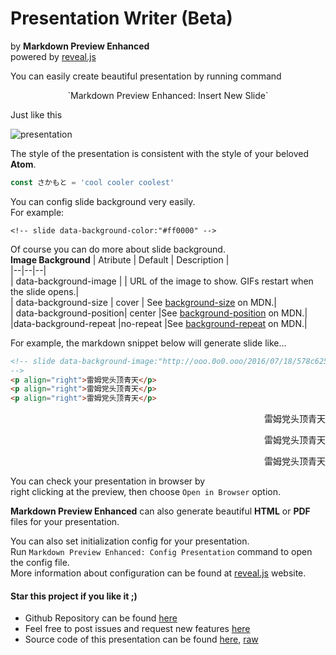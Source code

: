 <!-- slide -->
# Presentation Writer (Beta)
by **Markdown Preview Enhanced**  
powered by [reveal.js](https://github.com/hakimel/reveal.js)
<!-- slide -->
You can easily create beautiful presentation by running command   
<center> `Markdown Preview Enhanced: Insert New Slide` </center>  

<!-- slide -->
Just like this  

![presentation](http://ooo.0o0.ooo/2016/07/17/578c61408dd73.gif)

<!-- slide -->
The style of the presentation is consistent with the style of your beloved **Atom**.  
```javascript
const さかもと = 'cool cooler coolest'
```

<!-- slide -->
You can config slide background very easily.   
For example:
```
<!-- slide data-background-color:"#ff0000" -->
```

<!-- slide -->
Of course you can do more about slide background.  
**Image Background**
| Atribute | Default | Description |  
|--|--|--|  
| data-background-image	 |  | URL of the image to show. GIFs restart when the slide opens.|  
| data-background-size	| cover | See [background-size](https://developer.mozilla.org/docs/Web/CSS/background-size) on MDN.|  
| data-background-position| center |See [background-position](https://developer.mozilla.org/docs/Web/CSS/background-position) on MDN.|  
|data-background-repeat	|no-repeat	|See [background-repeat](https://developer.mozilla.org/docs/Web/CSS/background-repeat) on MDN.|    

<!-- slide -->
For example, the markdown snippet below will generate slide like...  
```html
<!-- slide data-background-image:"http://ooo.0o0.ooo/2016/07/18/578c625357078.jpg"
-->
<p align="right">雷姆党头顶青天</p>
<p align="right">雷姆党头顶青天</p>
<p align="right">雷姆党头顶青天</p>
```

<!-- slide data-background-image:"http://ooo.0o0.ooo/2016/07/18/578c625357078.jpg"
-->
<p align="right">雷姆党头顶青天</p>
<p align="right">雷姆党头顶青天</p>
<p align="right">雷姆党头顶青天</p>

<!-- slide -->
You can check your presentation in browser by   
right clicking at the preview, then choose `Open in Browser` option.  

<!-- slide -->
**Markdown Preview Enhanced** can also generate beautiful **HTML** or **PDF** files for your presentation.

<!-- slide -->   
You can also set initialization config for your presentation.  
Run `Markdown Preview Enhanced: Config Presentation` command to open the config file.   
More information about configuration can be found at [reveal.js](https://github.com/hakimel/reveal.js#configuration) website.

<!-- slide -->  
#### Star this project if you like it ;)    
* Github Repository can be found [here](https://github.com/shd101wyy/markdown-preview-enhanced)
* Feel free to post issues and request new features [here](https://github.com/shd101wyy/markdown-preview-enhanced/issues)
* Source code of this presentation can be found [here](https://github.com/shd101wyy/markdown-preview-enhanced/blob/master/docs/presentation-intro.md), [raw](https://raw.githubusercontent.com/shd101wyy/markdown-preview-enhanced/master/docs/presentation-intro.md)  

<!-- slide data-background-image:"http://ooo.0o0.ooo/2016/07/18/578c66da6a5a3.jpg" -->
